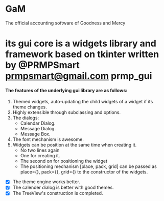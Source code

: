# GaM
The official accounting software of Goodness and Mercy

# its gui core is a widgets library and framework based on tkinter written by @PRMPSmart prmpsmart@gmail.com  **prmp_gui**

#### The features of the underlying gui library are as follows:
1. Themed widgets, auto-updating the child widgets of a widget if its theme changes.
2. Highly extensible through subclassing and options.
3. The dialogs:
    * Calendar Dialog.
    * Message Dialog.
    * Message Box.
4. The font mechanism is awesome.
5. Widgets can be position at the same time when creating it.
    * No two lines again
    * One for creating it.
    * The second on for positioning the widget
    * The positioning mechanism [place, pack, grid] can be passed as place={}, pack={}, grid={} to the constructor of the widgets.


- [x] The theme engine works better.
- [x] The calender dialog is better with good themes.
- [x] The TreeView's construction is completed.
